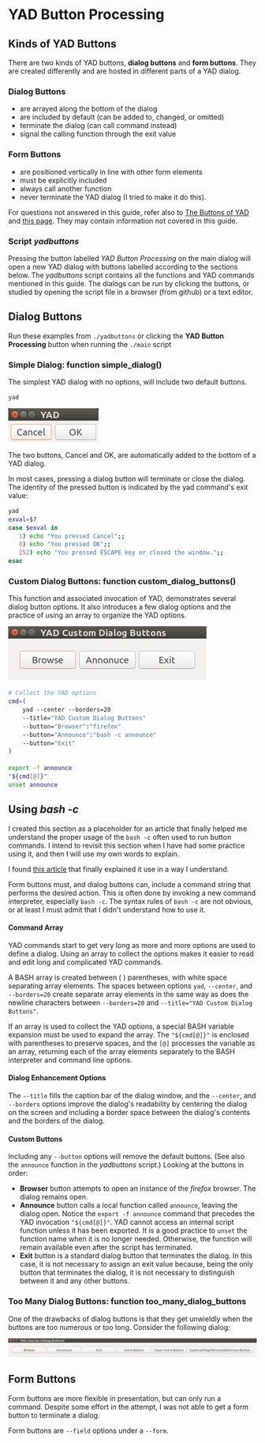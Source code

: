 # YAD Button Processing

## Kinds of YAD Buttons

There are two kinds of YAD buttons, **dialog buttons** and **form buttons**.  They are created
differently and are hosted in different parts of a YAD dialog.

### Dialog Buttons

- are arrayed along the bottom of the dialog
- are included by default (can be added to, changed, or omitted)
- terminate the dialog (can call command instead)
- signal the calling function through the exit value

### Form Buttons

- are positioned vertically in line with other form elements
- must be explicitly included
- always call another function
- never terminate the YAD dialog (I tried to make it do this).

For questions not answered in this guide, refer also to
[The Buttons of YAD](http://www.thelinuxrain.com/articles/the-buttons-of-yad)
and [this page](http://smokey01.com/yad/).  They may contain information not
covered in this guide.

### Script *yadbuttons*

Pressing the button labelled *YAD Button Processing* on the main dialog will open a new
YAD dialog with buttons labelled according to the sections below.  The *yadbuttons* script
contains all the functions and YAD commands mentioned in this guide.  The dialogs can be
run by clicking the buttons, or studied by opening the script file in a browser (from
github) or a text editor.

## Dialog Buttons

Run these examples from `./yadbuttons` or clicking the **YAD Button Processing** button
when running the `./main` script

### Simple Dialog: function simple_dialog()
The simplest YAD dialog with no options, will include two default buttons.

~~~sh
yad
~~~

![simple_dialog](simple_dialog.png)

The two buttons, Cancel and OK, are automatically added to the bottom of a YAD dialog.

In most cases, pressing a dialog button will terminate or close the dialog.  The identity of the
pressed button is indicated by the yad command's exit value:

~~~sh
yad
exval=$?
case $exval in
   1) echo "You pressed Cancel";;
   0) echo "You pressed OK";;
   252) echo "You pressed ESCAPE key or closed the window.";;
esac
~~~

### Custom Dialog Buttons: function custom_dialog_buttons()

This function and associated invocation of YAD, demonstrates several dialog button
options.  It also introduces a few dialog options and the practice of using an array
to organize the YAD options.

![custom_dialog_buttons](custom_dialog_buttons.png)

~~~sh
# Collect the YAD options
cmd=(
    yad --center --borders=20
    --title="YAD Custom Dialog Buttons"
    --button="Browser":"firefox"
    --button="Announce":"bash -c announce"
    --button="Exit"
)

export -f announce
"${cmd[@]}"
unset announce
~~~


## Using *bash -c*

I created this section as a placeholder for an article that finally helped me understand the
proper usage of the `bash -c` often used to run button commands.  I intend to revisit this
section when I have had some practice using it, and then I will use my own words to explain.

I found [this article](https://unix.stackexchange.com/questions/144514/add-arguments-to-bash-c)
that finally explained it use in a way I understand.

Form buttons must, and dialog buttons can, include a command string that performs the desired
action.  This is often done by invoking a new command interpreter, especially `bash -c`.  The
syntax rules of `bash -c` are not obvious, or at least I must admit that I didn't understand
how to use it.

#### Command Array

YAD commands start to get very long as more and more options are used to define a dialog.
Using an array to collect the options makes it easier to read and edit long and complicated
YAD commands.

A BASH array is created between ( ) parentheses, with white space separating array elements.
The spaces between options `yad`,  `--center`, and `--borders=20` create separate array elements
in the same way as does the newline characters between `--borders=20` and
`--title="YAD Custom Dialog Buttons"`.

If an array is used to collect the YAD options, a special BASH variable expansion must be used
to expand the array.  The `"${cmd[@]}"` is enclosed with parentheses to preserve spaces, and
the `[@]` processes the variable as an array, returning each of the array elements separately
to the BASH interpreter and command line options.

#### Dialog Enhancement Options

The `--title` fills the caption bar of the dialog window, and the `--center`, and `--borders`
options improve the dialog's readability by centering the dialog on the screen and including
a border space between the dialog's contents and the borders of the dialog.

#### Custom Buttons

Including any `--button` options will remove the default buttons.  (See also the `announce`
function in the *yadbuttons* script.)  Looking at the buttons in order:

- **Browser** button attempts to open an instance of the *firefox* browser.  The dialog remains
  open.
- **Announce** button calls a local function called `announce`, leaving the dialog open.  Notice
  the `export -f announce` command that precedes the YAD invocation `"${cmd[@]}"`.  YAD cannot
  access an internal script function unless it has been exported.  It is a good practice to
  `unset` the function name when it is no longer needed.  Otherwise, the function will remain
  available even after the script has terminated.
- **Exit** button is a standard dialog button that terminates the dialog.  In this case, it is
  not necessary to assign an exit value because, being the only button that terminates the
  dialog, it is not necessary to distinguish between it and any other buttons.

### Too Many Dialog Buttons: function too_many_dialog_buttons

One of the drawbacks of dialog buttons is that they get unwieldly when the buttons are too
numerous or too long.  Consider the following dialog:

![too_many_dialog_buttons](too_many_dialog_buttons.png)

## Form Buttons

Form buttons are more flexible in presentation, but can only run a command.  Despite some
effort in the attempt, I was not able to get a form button to terminate a dialog.

Form buttons are `--field` options under a `--form`.  